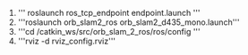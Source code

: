 1.  '''
    roslaunch ros_tcp_endpoint endpoint.launch
    '''
3. '''roslaunch orb_slam2_ros orb_slam2_d435_mono.launch'''
4. '''cd /catkin_ws/src/orb_slam_2_ros/ros/config '''
5. '''rviz -d rviz_config.rviz'''
